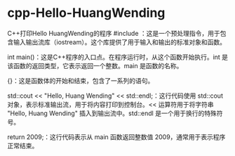 # cpp-Hello-HuangWending
C++打印Hello HuangWending的程序
#include <iostream>：这是一个预处理指令，用于包含输入输出流库（iostream）。这个库提供了用于输入和输出的标准对象和函数。

int main()：这是C++程序的入口点。在程序运行时，从这个函数开始执行。int 是该函数的返回类型，它表示返回一个整数。main 是函数的名称。

{}：这是函数体的开始和结束，包含了一系列的语句。

std::cout << "Hello, Huang Wending" << std::endl;：这行代码使用 std::cout 对象，表示标准输出流，用于将内容打印到控制台。<< 运算符用于将字符串 "Hello, Huang Wending" 插入到输出流中。std::endl 是一个用于换行的特殊符号。

return 2009;：这行代码表示从 main 函数返回整数值 2009，通常用于表示程序正常结束。
